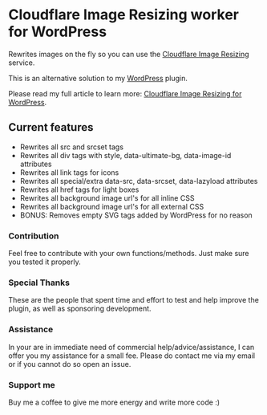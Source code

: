 # Cloudflare Image Resizing worker for WordPress
 Rewrites images on the fly so you can use the [Cloudflare Image Resizing](https://blog.cloudflare.com/announcing-cloudflare-image-resizing-simplifying-optimal-image-delivery/) service.

 This is an alternative solution to my [WordPress](https://github.com/Mecanik/cloudflare-image-resizing) plugin.

 Please read my full article to learn more: [Cloudflare Image Resizing for WordPress](https://mecanik.dev/en/posts/cloudflare-image-resizing-for-wordpress/).
 
## Current features
* Rewrites all src and srcset tags
* Rewrites all div tags with style, data-ultimate-bg, data-image-id attributes
* Rewrites all link tags for icons
* Rewrites all special/extra data-src, data-srcset, data-lazyload attributes
* Rewrites all href tags for light boxes
* Rewrites all background image url's for all inline CSS
* Rewrites all background image url's for all external CSS
* BONUS: Removes empty SVG tags added by WordPress for no reason

### Contribution
 Feel free to contribute with your own functions/methods. Just make sure you tested it properly.

### Special Thanks
 These are the people that spent time and effort to test and help improve the plugin, as well as sponsoring development.

### Assistance
 In your are in immediate need of commercial help/advice/assistance, I can offer you my assistance for a small fee.
 Please do contact me via my email or if you cannot do so open an issue.
 
### Support me
 Buy me a coffee to give me more energy and write more code :)
